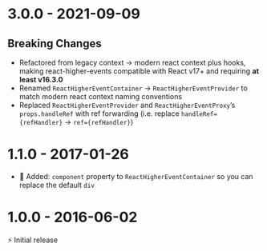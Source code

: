 # 3.0.0 - 2021-09-09

## Breaking Changes

-   Refactored from legacy context → modern react context plus hooks, making react-higher-events compatible with React v17+ and requiring **at least v16.3.0**
-   Renamed `ReactHigherEventContainer` → `ReactHigherEventProvider` to match modern react context naming conventions
-   Replaced `ReactHigherEventProvider` and `ReactHigherEventProxy`’s `props.handleRef` with ref forwarding (i.e. replace `handleRef={refHandler}` → `ref={refHandler}`)

# 1.1.0 - 2017-01-26

-   🍭 Added: `component` property to `ReactHigherEventContainer` so you can
    replace the default `div`

# 1.0.0 - 2016-06-02

⚡️ Initial release
